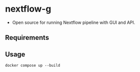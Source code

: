 # nextflow-g

- Open source for running Nextflow pipeline with GUI and API.

## Requirements

## Usage
```shell
docker compose up --build 
```
